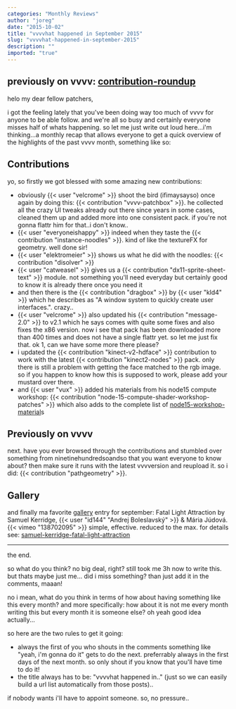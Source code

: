 ```yaml
---
categories: "Monthly Reviews"
author: "joreg"
date: "2015-10-02"
title: "vvvvhat happened in September 2015"
slug: "vvvvhat-happened-in-september-2015"
description: ""
imported: "true"
---
```



previously on vvvv: [contribution-roundup](/blog/2015/contribution-roundup)
---
helo my dear fellow patchers,

i got the feeling lately that you've been doing way too much of vvvv for anyone to be able follow. and we're all so busy and certainly everyone misses half of whats happening. so let me just write out loud here...i'm thinking...a monthly recap that allows everyone to get a quick overview of the highlights of the past vvvv month, something like so:

## Contributions
yo, so firstly we got blessed with some amazing new contributions:
* obviously {{< user "velcrome" >}} shoot the bird (ifimaysayso) once again by doing this: {{< contribution "vvvv-patchbox" >}}. he collected all the crazy UI tweaks already out there since years in some cases, cleaned them up and added more into one consistent pack. if you're not gonna flattr him for that..i don't know..
* {{< user "everyoneishappy" >}} indeed when they taste the {{< contribution "instance-noodles" >}}. kind of like the textureFX for geometry. well done sir!
* {{< user "elektromeier" >}} shows us what he did with the noodles: {{< contribution "disolver" >}}
* {{< user "catweasel" >}} gives us a {{< contribution "dx11-sprite-sheet-text" >}} module. not something you'll need everyday but certainly good to know it is already there once you need it 
* and then there is the {{< contribution "dragbox" >}} by {{< user "kld4" >}} which he describes as "A window system to quickly create user interfaces.". crazy..
* {{< user "velcrome" >}} also updated his {{< contribution "message-2.0" >}} to v2.1 which he says comes with quite some fixes and also fixes the x86 version. now i see that pack has been downloaded more than 400 times and does not have a single flattr yet. so let me just fix that. ok 1, can we have some more there please?
* i updated the {{< contribution "kinect-v2-hdface" >}} contribution to work with the latest {{< contribution "kinect2-nodes" >}} pack. only there is still a problem with getting the face matched to the rgb image. so if you happen to know how this is supposed to work, please add your mustard over there. 
* and {{< user "vux" >}} added his materials from his node15 compute workshop: {{< contribution "node-15-compute-shader-workshop-patches" >}} which also adds to the complete list of [node15-workshop-material](/blog/2015/node15-workshop-material)s

## Previously on vvvv
next. have you ever browsed through the contributions and stumbled over something from ninetinehundredsoandso that you want everyone to know about? then make sure it runs with the latest vvvversion and reupload it. so i did: {{< contribution "pathgeometry" >}}. 

## Gallery
and finally ma favorite [gallery](https://visualprogramming.net/#Showcase) entry for september: Fatal Light Attraction by Samuel Kerridge, {{< user "id144" "Andrej Boleslavský" >}} & Mária Júdová. 
{{< vimeo "138702095" >}}
simple, effective. reduced to the max. for details see: [samuel-kerridge-fatal-light-attraction](/blog/samuel-kerridge-fatal-light-attraction)


---
the end. 

so what do you think?
no big deal, right? still took me 3h now to write this. but thats maybe just me...
did i miss something? 
than just add it in the comments, maaan! 

no i mean, what do you think in terms of how about having something like this every month? and more specifically: how about it is not me every month writing this but every month it is someone else? 
oh yeah good idea actually...

so here are the two rules to get it going:
* always the first of you who shouts in the comments something like "yeah, i'm gonna do it" gets to do the next. preferrably always in the first days of the next month. so only shout if you know that you'll have time to do it!
* the title always has to be: "vvvvhat happened in.." (just so we can easily build a url list automatically from those posts)..

if nobody wants i'll have to appoint someone. so, no pressure..
